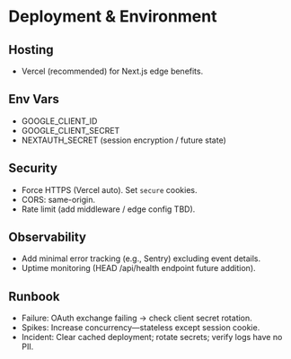 # Deployment & Environment

## Hosting
- Vercel (recommended) for Next.js edge benefits.

## Env Vars
- GOOGLE_CLIENT_ID
- GOOGLE_CLIENT_SECRET
- NEXTAUTH_SECRET (session encryption / future state)

## Security
- Force HTTPS (Vercel auto). Set `secure` cookies.
- CORS: same-origin.
- Rate limit (add middleware / edge config TBD).

## Observability
- Add minimal error tracking (e.g., Sentry) excluding event details.
- Uptime monitoring (HEAD /api/health endpoint future addition).

## Runbook
- Failure: OAuth exchange failing -> check client secret rotation.
- Spikes: Increase concurrency—stateless except session cookie.
- Incident: Clear cached deployment; rotate secrets; verify logs have no PII.
